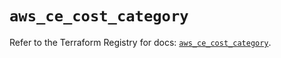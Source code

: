 # `aws_ce_cost_category`

Refer to the Terraform Registry for docs: [`aws_ce_cost_category`](https://registry.terraform.io/providers/hashicorp/aws/5.97.0/docs/resources/ce_cost_category).
